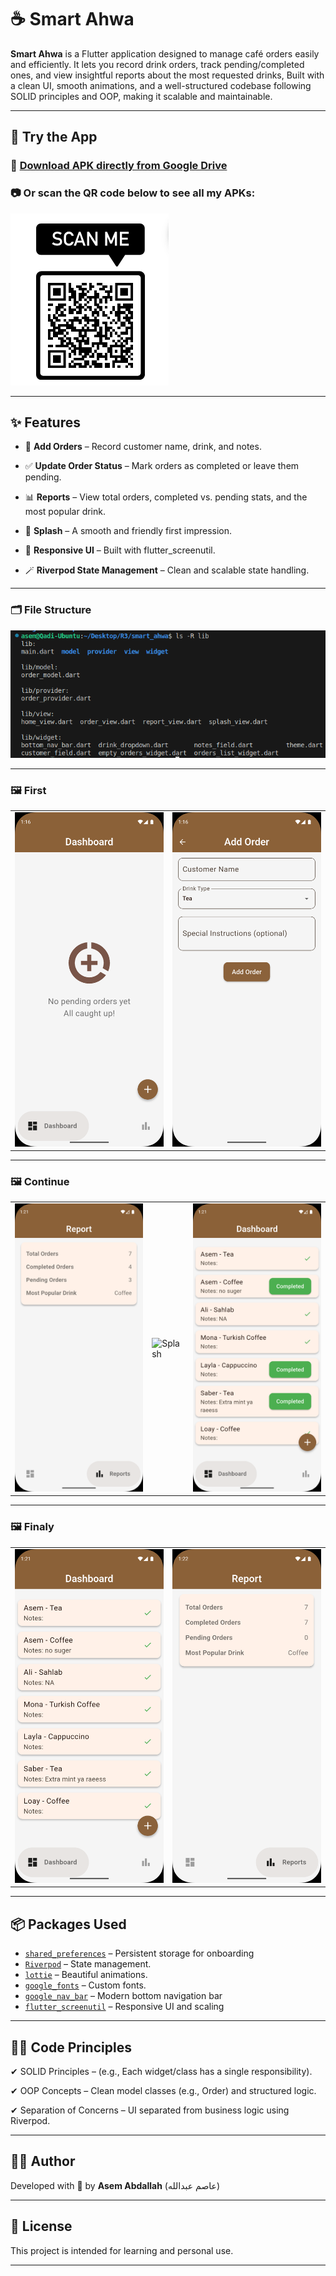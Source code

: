 # ☕ Smart Ahwa

**Smart Ahwa** is a Flutter application designed to manage café orders easily and efficiently.
It lets you record drink orders, track pending/completed ones, and view insightful reports about the most requested drinks, Built with a clean UI, smooth animations, and a well-structured codebase following SOLID principles and OOP, making it scalable and maintainable.

---

## 🧪 Try the App

### 📱 [Download APK directly from Google Drive](https://drive.google.com/file/d/1_aMnWuAE953NeeAMwP9QeOW6EkZ-KTf5/view?usp=drive_link)

### 📷 Or scan the QR code below to see all my APKs:

![Scan Image](assets/images/scanned_image.png)

---
## ✨ Features
- 📝 **Add Orders** – Record customer name, drink, and notes.

- ✅ **Update Order Status** – Mark orders as completed or leave them pending.

- 📊 **Reports** – View total orders, completed vs. pending stats, and the most popular drink.

- 🚀 **Splash** – A smooth and friendly first impression.

- 🎨 **Responsive UI** – Built with flutter_screenutil.

- 🪄 **Riverpod State Management** – Clean and scalable state handling.
---
### 🗂️ File Structure
![File Structure](assets/images/file.png)

---

### 🖼️ First
| | |
|---|---|
| ![Home 1](assets/images/home-1.png) | ![Add Order](assets/images/adding.png) |

---

### 🖼️ Continue 
| | | |
|---|---|---|
| ![Report 1](assets/images/report-1.png) | ![Splash](assets/assets/images/splash.png) | ![Home 2](assets/images/home-2.png) |

---

### 🖼️ Finaly
| | |
|---|---|
| ![Home 3](assets/images/home-3.png) | ![Report 2](assets/images/report-2.png) |
---

## 📦 Packages Used
- [`shared_preferences`](https://pub.dev/packages/shared_preferences) – Persistent storage for onboarding
- [`Riverpod`](https://pub.dev/packages/riverpod) – State management.
- [`lottie`](https://pub.dev/packages/lottie) – Beautiful animations.
- [`google_fonts`](https://pub.dev/packages/google_fonts) – Custom fonts.
- [`google_nav_bar`](https://pub.dev/packages/google_nav_bar) – Modern bottom navigation bar
- [`flutter_screenutil`](https://pub.dev/packages/flutter_screenutil) – Responsive UI and scaling
---
## 🧑‍💻 Code Principles

✔ SOLID Principles – (e.g., Each widget/class has a single responsibility).

✔ OOP Concepts – Clean model classes (e.g., Order) and structured logic.

✔ Separation of Concerns – UI separated from business logic using Riverpod.

---
## 👨‍💻 Author

Developed with 💙 by **Asem Abdallah** (عاصم عبدالله)  

---

## 📜 License

This project is intended for learning and personal use.

---
